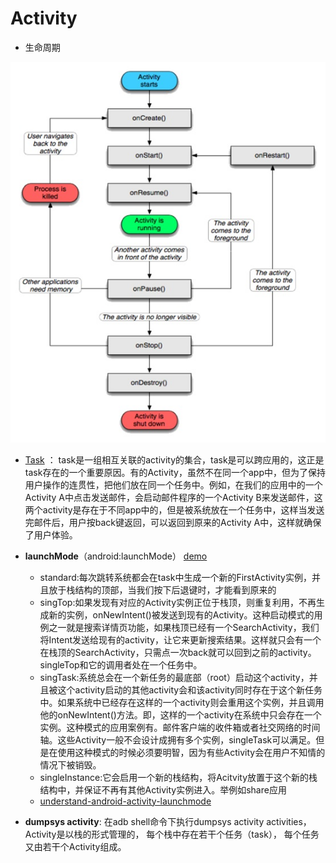 Activity
==========================

- 生命周期

![image](activity.jpg)

- [Task](http://blog.csdn.net/zhangjg_blog/article/details/10923643) ： task是一组相互关联的activity的集合，task是可以跨应用的，这正是task存在的一个重要原因。有的Activity，虽然不在同一个app中，但为了保持用户操作的连贯性，把他们放在同一个任务中。例如，在我们的应用中的一个Activity A中点击发送邮件，会启动邮件程序的一个Activity B来发送邮件，这两个activity是存在于不同app中的，但是被系统放在一个任务中，这样当发送完邮件后，用户按back键返回，可以返回到原来的Activity A中，这样就确保了用户体验。

- **launchMode**（android:launchMode） [demo](https://github.com/aaronnju/Activities-LaunchMode-demo)
    - standard:每次跳转系统都会在task中生成一个新的FirstActivity实例，并且放于栈结构的顶部，当我们按下后退键时，才能看到原来的
    - singTop:如果发现有对应的Activity实例正位于栈顶，则重复利用，不再生成新的实例，onNewIntent()被发送到现有的Activity。这种启动模式的用例之一就是搜索详情页功能，如果栈顶已经有一个SearchActivity，我们将Intent发送给现有的activity，让它来更新搜索结果。这样就只会有一个在栈顶的SearchActivity，只需点一次back就可以回到之前的activity。singleTop和它的调用者处在一个任务中。
    - singTask:系统总会在一个新任务的最底部（root）启动这个activity，并且被这个activity启动的其他activity会和该activity同时存在于这个新任务中。如果系统中已经存在这样的一个activity则会重用这个实例，并且调用他的onNewIntent()方法。即，这样的一个activity在系统中只会存在一个实例。这种模式的应用案例有。邮件客户端的收件箱或者社交网络的时间轴。这些Activity一般不会设计成拥有多个实例，singleTask可以满足。但是在使用这种模式的时候必须要明智，因为有些Activity会在用户不知情的情况下被销毁。
    - singleInstance:它会启用一个新的栈结构，将Acitvity放置于这个新的栈结构中，并保证不再有其他Activity实例进入。举例如share应用
	- [understand-android-activity-launchmode](https://inthecheesefactory.com/blog/understand-android-activity-launchmode/en)


- **dumpsys activity**: 在adb shell命令下执行dumpsys activity activities，Activity是以栈的形式管理的， 每个栈中存在若干个任务（task）， 每个任务又由若干个Activity组成。